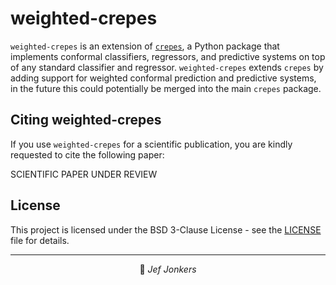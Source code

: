 # weighted-crepes

`weighted-crepes` is an extension of [`crepes`](https://github.com/henrikbostrom/crepes), a Python package that implements conformal classifiers,
regressors, and predictive systems on top of any standard classifier
and regressor. `weighted-crepes` extends `crepes` by adding support for weighted conformal prediction and predictive systems, in the future this could potentially be merged into the main `crepes` package.

## Citing weighted-crepes

If you use `weighted-crepes` for a scientific publication, you are kindly requested to cite the following paper:

SCIENTIFIC PAPER UNDER REVIEW

## License
This project is licensed under the BSD 3-Clause License - see the [LICENSE](LICENSE) file for details.

- - -

<p align="center">
👤 <i>Jef Jonkers</i>
</p>

